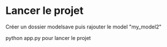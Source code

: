 # Lancer le projet

Créer un dossier modelsave puis rajouter le model "my_model2"

python app.py pour lancer le projet
